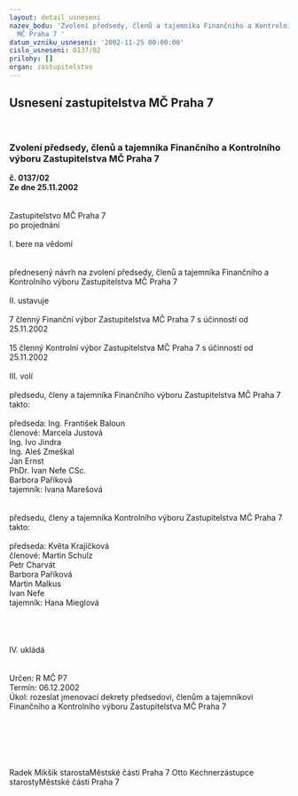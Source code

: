 ```yaml
---
layout: detail_usneseni
nazev_bodu: 'Zvolení předsedy, členů a tajemníka Finančního a Kontrolního výboru Zastupitelstva
  MČ Praha 7 '
datum_vzniku_usneseni: '2002-11-25 00:00:00'
cislo_usneseni: 0137/02
prilohy: []
organ: zastupitelstvo
---
```

<div id="ucUsn_pList" class="usn">
	<span><h2>Usnesení zastupitelstva MČ Praha 7 </h2>
<br></span><div class="standBody">
<span><h3>Zvolení předsedy, členů a tajemníka Finančního a Kontrolního výboru Zastupitelstva MČ Praha 7 </h3></span><div class="center">
		<strong>č. 0137/02</strong><br>
	</div>
<div class="center">
		<strong>Ze dne 25.11.2002</strong><br><br>
	</div>
<br>Zastupitelstvo MČ Praha 7<br>po projednání<br><br>I.	bere na vědomí<br><br> <br>přednesený návrh na zvolení předsedy, členů a tajemníka Finančního a Kontrolního výboru Zastupitelstva MČ Praha 7<br><br>II. ustavuje<br><br>7 členný Finanční výbor Zastupitelstva MČ Praha 7 s účinností od 25.11.2002<br><br>15 členný Kontrolní výbor Zastupitelstva MČ Praha 7 s účinností od 25.11.2002<br><br>III.	volí<br><br>předsedu, členy a tajemníka Finančního výboru Zastupitelstva MČ Praha 7 takto:<br><br>předseda: Ing. František Baloun<br>členové:  Marcela Justová<br>	    Ing. Ivo Jindra<br>                Ing. Aleš Zmeškal<br>	    Jan Ernst<br>	    PhDr. Ivan Nefe CSc.<br>                Barbora Paříková<br>tajemník: Ivana Marešová<br><br><br>předsedu, členy a tajemníka Kontrolního výboru Zastupitelstva MČ Praha 7 takto:<br><br>předseda: Květa Krajíčková<br>členové:   Martin Schulz<br>	    Petr Charvát<br>	    Barbora Paříková<br>	    Martin Malkus<br>	    Ivan Nefe	<br>tajemník: Hana Mieglová<br><br><br><br><br>IV.	ukládá <br><br> <br>Určen:	R MČ P7<br>Termín: 06.12.2002<br>Úkol:	rozeslat jmenovací dekrety předsedovi, členům a tajemníkovi Finančního a Kontrolního výboru Zastupitelstva MČ Praha 7 <br> <br><br><br><br> <br>	<br>Radek Mikšík starostaMěstské části Praha 7	Otto Kechnerzástupce starostyMěstské části Praha 7<br>	<br><br>
</div>
</div>